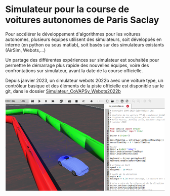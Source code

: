 # Simulateur pour la course de voitures autonomes de Paris Saclay

Pour accélérer le développement d'algorithmes pour les voitures autonomes, plusieurs équipes utilisent des simulateurs, soit développés en interne (en python ou sous matlab), soit basés sur des simulateurs existants (AirSim, Webots,...)

Un partage des différentes expériences sur simulateur est souhaitée pour permettre le démarrage plus rapide des nouvelles équipes, voire des confrontations sur simulateur, avant la date de la course officielle.

Depuis janvier 2023, un simulateur webots 2022b avec une voiture type, un contrôleur basique et des éléments de la piste officielle est disponible sur le git, dans le dossier [Simulateur_CoVAPSy_Webots2022b](https://github.com/ajuton-ens/CourseVoituresAutonomesSaclay/tree/main/Simulateur/Simulateur_CoVAPSy_Webots2022b)

![copie d'écran Webots](images/SimulateurCoVAPSy_Webots2022b.png)

